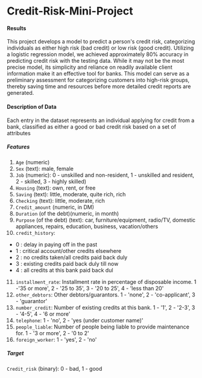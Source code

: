 # Credit-Risk-Mini-Project

#### Results
This project develops a model to predict a person's credit risk, categorizing individuals as either high risk (bad credit) or low risk (good credit). Utilizing a logistic regression model, we achieved approximately 80% accuracy in predicting credit risk with the testing data. While it may not be the most precise model, its simplicity and reliance on readily available client information make it an effective tool for banks. This model can serve as a preliminary assessment for categorizing customers into high-risk groups, thereby saving time and resources before more detailed credit reports are generated.



#### Description of Data 
Each entry in the dataset represents an individual applying for credit from a bank, classified as either a good or bad credit risk based on a set of attributes
##### Features
1. `Age` (numeric)
2. `Sex` (text): male, female
3. `Job` (numeric): 0 - unskilled and non-resident, 1 - unskilled and resident, 2 - skilled,  3 - highly skilled)
4. `Housing` (text): own, rent, or free
5. `Saving` (text): little, moderate, quite rich, rich
6. `Checking` (text): little, moderate, rich
7. `Credit_amount` (numeric, in DM)
8. `Duration` (of the debt)(numeric, in month)
9. `Purpose` (of the debt) (text): car, furniture/equipment, radio/TV, domestic appliances, repairs, education, business, vacation/others
10. `credit_history`: 
   * 0 : delay in paying off in the past       
   * 1 : critical account/other credits elsewhere
   * 2 : no credits taken/all credits paid back duly
   * 3 : existing credits paid back duly till now
   * 4 : all credits at this bank paid back dul
11. `installment_rate`: Installment rate in percentage of disposable income. 
1 -'35 or more', 2 - '25 to 35', 3 - '20 to 25', 4 - 'less than 20'
12. `other_debtors`: Other debtors/guarantors. 1 - 'none', 2 - 'co-applicant', 3 - 'guarantor'
13. `number_credit`: Number of existing credits at this bank. 1 - '1', 2 - '2-3', 3 - '4-5', 4 - '6 or more'
14. `telephone`: 1 - 'no', 2 - 'yes (under customer name)'
15. `people_liable`: Number of people being liable to provide maintenance for. 1 - '3 or more', 2 - '0 to 2'
16. `foreign_worker`: 1 - 'yes', 2 - 'no'

##### Target
`Credit_risk` (binary): 0 - bad, 1 - good 
